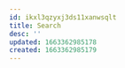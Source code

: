 ```yaml
---
id: ikxl3qzyxj3ds11xanwsqlt
title: Search
desc: ''
updated: 1663362985178
created: 1663362985179
---
```

